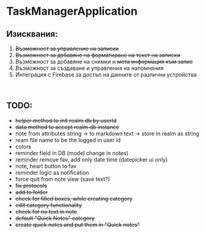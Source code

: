 # TaskManagerApplication 
## Изисквания:
1. ~~Възможност за управление на записки~~ <br/>
2. ~~Възможност за добавяне на форматиране на текст на записки~~<br/>
3. Възможност за добавяне на снимки и ~~мета информация към запис~~<br/>
4. Възможност за създаване и управления на напомняния<br/>
5. Интеграция с Firebase за достъп на данните от различни устройства<br/>
<br />

## TODO: <br />
- ~~helper method to init realm db by userId~~
- ~~data method to accept realm db instance~~
- note from attributes string -> to markdown text -> store in realm as string
- ream file name to be the logged in user id
- colors
- reminder field in DB (model change in notes)
- reminder remove fav, add only date time (datepicker ui only)
- note, heart button to fav
- reminder logic as notification
- force quit from note view (save text?)
- ~~fix protocols~~ 
- ~~add to folder~~ 
- ~~check for filled boxes, while creating category~~ 
- ~~edit category functionality~~ 
- ~~check for no text in note~~ 
- ~~default "Quick Notes" category~~ 
- ~~create quick notes and put them in "Quick notes"~~ 

